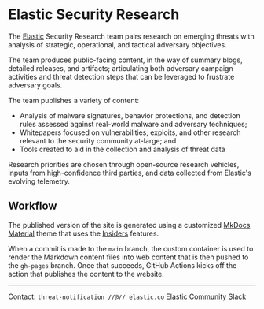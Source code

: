 # Elastic Security Research

The [Elastic](https://www.elastic.co) Security Research team pairs research on emerging threats with analysis of strategic, operational, and tactical adversary objectives.

The team produces public-facing content, in the way of summary blogs, detailed releases, and artifacts; articulating both adversary campaign activities and threat detection steps that can be leveraged to frustrate adversary goals.

The team publishes a variety of content: 

* Analysis of malware signatures, behavior protections, and detection rules assessed against real-world malware and adversary techniques;
* Whitepapers focused on vulnerabilities, exploits, and other research relevant to the security community at-large; and
* Tools created to aid in the collection and analysis of threat data

Research priorities are chosen through open-source research vehicles, inputs from high-confidence third parties, and data collected from Elastic's evolving telemetry.

## Workflow

The published version of the site is generated using a customized [MkDocs Material](https://squidfunk.github.io/mkdocs-material/)
theme that uses the [Insiders](https://squidfunk.github.io/mkdocs-material/insiders/) features.

When a commit is made to the `main` branch, the custom container is used to render the Markdown content files into web
content that is then pushed to the `gh-pages` branch. Once that succeeds, GitHub Actions kicks off the action that
publishes the content to the website.


---
Contact: `threat-notification //@// elastic.co`
[Elastic Community Slack](https://elasticstack.slack.com)
